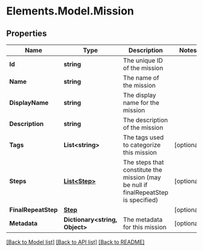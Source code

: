 # Elements.Model.Mission

## Properties

Name | Type | Description | Notes
------------ | ------------- | ------------- | -------------
**Id** | **string** | The unique ID of the mission | 
**Name** | **string** | The name of the mission | 
**DisplayName** | **string** | The display name for the mission | 
**Description** | **string** | The description of the mission | 
**Tags** | **List&lt;string&gt;** | The tags used to categorize this mission | [optional] 
**Steps** | [**List&lt;Step&gt;**](Step.md) | The steps that constitute the mission (may be null if finalRepeatStep is specified) | [optional] 
**FinalRepeatStep** | [**Step**](Step.md) |  | [optional] 
**Metadata** | **Dictionary&lt;string, Object&gt;** | The metadata for this mission | [optional] 

[[Back to Model list]](../README.md#documentation-for-models) [[Back to API list]](../README.md#documentation-for-api-endpoints) [[Back to README]](../README.md)

